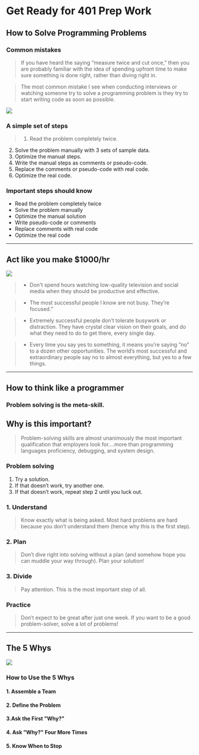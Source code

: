 # Get Ready for 401 Prep Work

## How to Solve Programming Problems

### Common mistakes

> If you have heard the saying “measure twice and cut once,” then you are probably familiar with the idea of spending upfront time to make sure something is done right, rather than diving right in.

> The most common mistake I see when conducting interviews or watching someone try to solve a programming problem is they try to start writing code as soon as possible.

![](https://www.7pace.com/wp-content/uploads/2021/03/02-Image-2-1536x945.jpg)

### A simple set of steps
> 1. Read the problem completely twice.
2. Solve the problem manually with 3 sets of sample data.
3. Optimize the manual steps.
4. Write the manual steps as comments or pseudo-code.
5. Replace the comments or pseudo-code with real code.
6. Optimize the real code.

### Important steps should know 
 - Read the problem completely twice
 - Solve the problem manually
 - Optimize the manual solution
 - Write pseudo-code or comments
 - Replace comments with real code
 - Optimize the real code

 <hr>

 ## Act like you make $1000/hr

![](https://qph.fs.quoracdn.net/main-qimg-cf82f67a26139085b979d3be81141ff0)

 >- Don't spend hours watching low-quality television and social media when they should be productive and effective.

 > - The most successful people I know are not busy. They’re focused.”

 >- Extremely successful people don’t tolerate busywork or distraction. They have crystal clear vision on their goals, and do what they need to do to get there, every single day.

 >- Every time you say yes to something, it means you’re saying “no” to a dozen other opportunities. The world’s most successful and extraordinary people say no to almost everything, but yes to a few things.

<hr>

## How to think like a programmer

### Problem solving is the meta-skill.
## Why is this important?

> Problem-solving skills are almost unanimously the most important qualification that employers look for….more than programming languages proficiency, debugging, and system design.

### Problem solving

1. Try a solution.
2. If that doesn’t work, try another one.
3. If that doesn’t work, repeat step 2 until you luck out.

### 1. Understand
> Know exactly what is being asked. Most hard problems are hard because you don’t understand them (hence why this is the first step).

### 2. Plan
> Don’t dive right into solving without a plan (and somehow hope you can muddle your way through). Plan your solution!

### 3. Divide
> Pay attention. This is the most important step of all.

### Practice
> Don’t expect to be great after just one week. If you want to be a good problem-solver, solve a lot of problems!

 
<hr>


## The 5 Whys

![](https://thebusinessanalystjobdescription.com/wp-content/uploads/2020/04/5-Whys-Analysis.png)


### How to Use the 5 Whys

#### 1. Assemble a Team
#### 2. Define the Problem
#### 3.Ask the First "Why?"
#### 4. Ask "Why?" Four More Times
####  5. Know When to Stop

